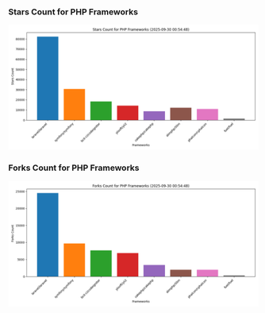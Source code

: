 ### Stars Count for PHP Frameworks

![Stars Chart](./archive/charts/20250930005448_stars_count.png)

### Forks Count for PHP Frameworks

![Forks Chart](./archive/charts/20250930005448_forks_count.png)


